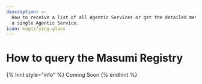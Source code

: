 ```yaml
---
description: >-
  How to receive a list of all Agentic Services or get the detailed metadata of
  a single Agentic Service.
icon: magnifying-glass
---
```


# How to query the Masumi Registry

{% hint style="info" %}
Coming Soon
{% endhint %}
